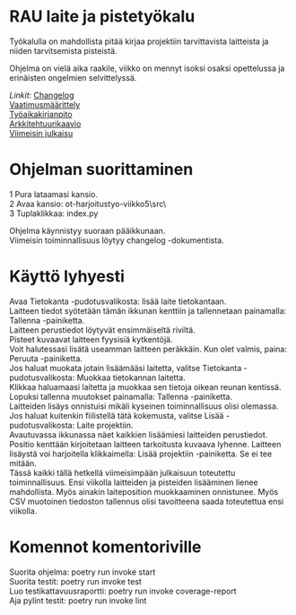 # RAU laite ja pistetyökalu

Työkalulla on mahdollista pitää kirjaa projektiin tarvittavista laitteista ja niiden tarvitsemista pisteistä.  

Ohjelma on vielä aika raakile, viikko on mennyt isoksi osaksi opettelussa ja erinäisten ongelmien selvittelyssä.  

*Linkit:* [Changelog](https://github.com/attesan/ot-harjoitustyo/blob/master/dokumentaatio/changelog.md)  
[Vaatimusmäärittely](https://github.com/attesan/ot-harjoitustyo/blob/master/dokumentaatio/vaatimusmaarittely.md)  
[Työaikakirjanpito](https://github.com/attesan/ot-harjoitustyo/blob/master/dokumentaatio/tyoaikakirjanpito.md)  
[Arkkitehtuurikaavio](https://github.com/attesan/ot-harjoitustyo/blob/master/dokumentaatio/arkkitehtuuri.md)  
[Viimeisin julkaisu](https://github.com/attesan/ot-harjoitustyo/releases/tag/viikko5)  
  
# Ohjelman suorittaminen  
1 Pura lataamasi kansio.  
2 Avaa kansio: ot-harjoitustyo-viikko5\src\  
3 Tuplaklikkaa: index.py  

Ohjelma käynnistyy suoraan pääikkunaan.  
Viimeisin toiminnallisuus löytyy changelog -dokumentista.  
  
# Käyttö lyhyesti  
Avaa Tietokanta -pudotusvalikosta: lisää laite tietokantaan.  
Laitteen tiedot syötetään tämän ikkunan kenttiin ja tallennetaan painamalla: Tallenna -painiketta.  
Laitteen perustiedot löytyvät ensimmäiseltä riviltä.  
Pisteet kuvaavat laitteen fyysisiä kytkentöjä.  
Voit halutessasi lisätä useamman laitteen peräkkäin. Kun olet valmis, paina: Peruuta -painiketta.  
Jos haluat muokata jotain lisäämääsi laitetta, valitse Tietokanta -pudotusvalikosta: Muokkaa tietokannan laitetta.  
Klikkaa haluamaasi laitetta ja muokkaa sen tietoja oikean reunan kentissä. Lopuksi tallenna muutokset painamalla: Tallenna -painiketta.  
Laitteiden lisäys onnistuisi mikäli kyseinen toiminnallisuus olisi olemassa. Jos haluat kuitenkin fiilistellä tätä kokemusta, valitse Lisää -pudotusvalikosta: Laite projektiin.  
Avautuvassa ikkunassa näet kaikkien lisäämiesi laitteiden perustiedot. Positio kenttään kirjoitetaan laitteen tarkoitusta kuvaava lyhenne. Laitteen lisäystä voi harjoitella klikkaimella: Lisää projektiin -painiketta. Se ei tee mitään.  
Tässä kaikki tällä hetkellä viimeisimpään julkaisuun toteutettu toiminnallisuus. Ensi viikolla laitteiden ja pisteiden lisääminen lienee mahdollista. Myös ainakin laiteposition muokkaaminen onnistunee. Myös CSV muotoinen tiedoston tallennus olisi tavoitteena saada toteutettua ensi viikolla.  
  
# Komennot komentoriville 
Suorita ohjelma: poetry run invoke start  
Suorita testit: poetry run invoke test  
Luo testikattavuusraportti: poetry run invoke coverage-report  
Aja pylint testit: poetry run invoke lint  
